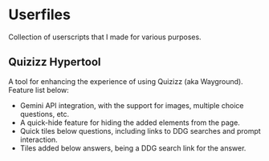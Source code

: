 # Userfiles
Collection of userscripts that I made for various purposes.

## Quizizz Hypertool
A tool for enhancing the experience of using Quizizz (aka Wayground). Feature list below:
- Gemini API integration, with the support for images, multiple choice questions, etc.
- A quick-hide feature for hiding the added elements from the page.
- Quick tiles below questions, including links to DDG searches and prompt interaction.
- Tiles added below answers, being a DDG search link for the answer.